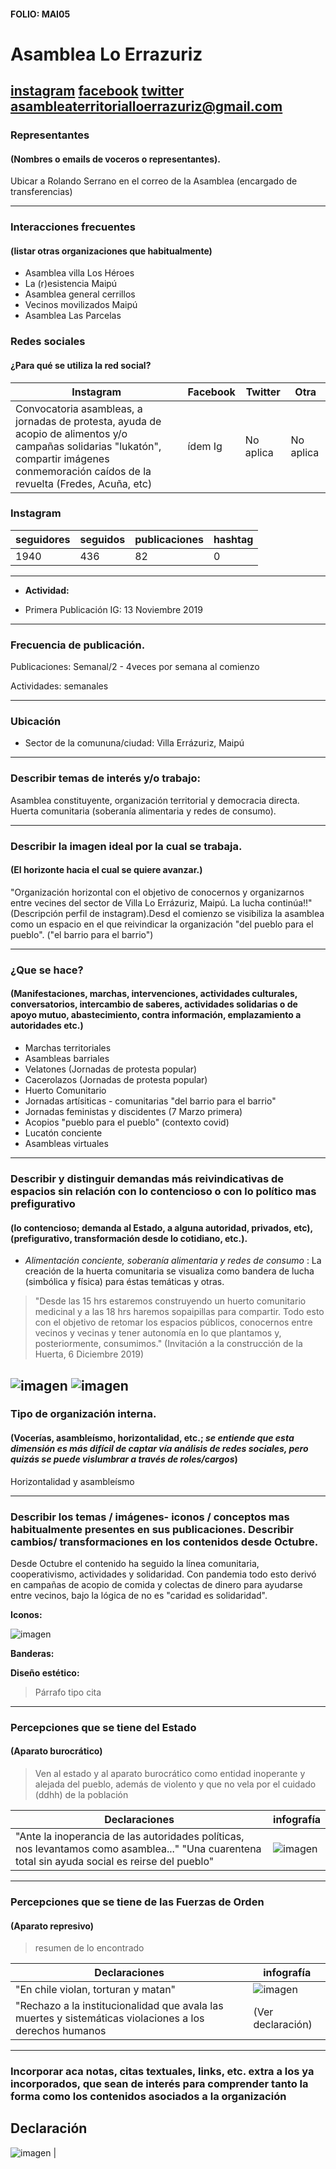 #### FOLIO: MAI05
# Asamblea Lo Errazuriz

[instagram](https://www.instagram.com/asambleaterritorialloerrazuriz/)
[facebook](https://www.facebook.com/pages/category/Community/Asamblea-Territorial-Barrio-Lo-Err%C3%A1zuriz-102351867874185/)
[twitter]()
<asambleaterritorialloerrazuriz@gmail.com>
---

### Representantes
#### (Nombres o emails de voceros o representantes).
Ubicar a Rolando Serrano en el correo de la Asamblea (encargado de transferencias) 

---
### Interacciones frecuentes
#### (listar otras organizaciones que habitualmente) 
* Asamblea villa Los Héroes
* La (r)esistencia Maipú
* Asamblea general cerrillos 
* Vecinos movilizados Maipú 
* Asamblea Las Parcelas

### Redes sociales
#### ¿Para qué se utiliza la red social?
| Instagram | Facebook | Twitter | Otra 
|---|---|---|---|
|Convocatoria asambleas, a jornadas de protesta, ayuda de acopio de alimentos y/o campañas solidarias "lukatón", compartir imágenes conmemoración caídos de la revuelta (Fredes, Acuña, etc)|ídem Ig |No aplica | No aplica|

### **Instagram**
| seguidores | seguidos | publicaciones | hashtag 
|---|---|---|---|
|1940|436|82| 0

---

* **Actividad:**   

* Primera Publicación IG: 13 Noviembre 2019

---
### Frecuencia de publicación.

Publicaciones: Semanal/2 - 4veces por semana al comienzo

Actividades: semanales 

---
### Ubicación
* Sector de la comununa/ciudad: Villa Errázuriz, Maipú

---
### Describir temas de interés y/o trabajo:
Asamblea constituyente, organización territorial y democracia directa. Huerta comunitaria (soberanía alimentaria y redes de consumo). 

---
### Describir la imagen ideal por la cual se trabaja.
#### (El horizonte hacia el cual se quiere avanzar.)
"Organización horizontal con el objetivo de conocernos y organizarnos entre vecines del sector de Villa Lo Errázuriz, Maipú.
La lucha continúa!!" (Descripción perfil de instagram).Desd el comienzo se visibiliza la asamblea como un espacio en el que reivindicar la organización "del pueblo para el pueblo". ("el barrio para el barrio")

---
### ¿Que se hace?
#### (Manifestaciones, marchas, intervenciones, actividades culturales, conversatorios, intercambio de saberes, actividades solidarias o de apoyo mutuo, abastecimiento, contra información, emplazamiento a autoridades etc.)
* Marchas territoriales
* Asambleas barriales
* Velatones (Jornadas de protesta popular)
* Cacerolazos (Jornadas de protesta popular)
* Huerto Comunitario
* Jornadas artísiticas - comunitarias "del barrio para el barrio"
* Jornadas feministas y discidentes (7 Marzo primera)
* Acopios "pueblo para el pueblo" (contexto covid)
* Lucatón conciente 
* Asambleas virtuales 
---
### Describir y distinguir demandas más reivindicativas de espacios sin relación con lo contencioso o con lo político mas prefigurativo
#### (lo contencioso; demanda al Estado, a alguna autoridad, privados, etc), (prefigurativo, transformación desde lo cotidiano, etc.).
* _Alimentación conciente, soberanía alimentaria y redes de consumo_ : La creación de la huerta comunitaria se visualiza como bandera de lucha (simbólica y física) para éstas temáticas y otras.
> "Desde las 15 hrs estaremos construyendo un huerto comunitario medicinal y a las 18 hrs haremos sopaipillas para compartir.
Todo esto con el objetivo de retomar los espacios públicos, conocernos entre vecinos y vecinas y tener autonomía en lo que plantamos y, posteriormente, consumimos." (Invitación a la construcción de la Huerta, 6 Diciembre 2019)

![imagen](/Imag/huertadiciembre.png)
![imagen](/Imag/huertaerrazuriz.png.png)
---
### Tipo de organización interna.
#### (Vocerías, asambleísmo, horizontalidad, etc.; *se entiende que esta dimensión es más difícil de captar vía análisis de redes sociales, pero quizás se puede vislumbrar a través de roles/cargos*)
Horizontalidad y asambleísmo 

---
### Describir los temas / imágenes- iconos / conceptos mas habitualmente presentes en sus publicaciones. Describir cambios/ transformaciones en los contenidos desde Octubre.
Desde Octubre el contenido ha seguido la línea comunitaria, cooperativismo, actividades y solidaridad. Con pandemia todo esto derivó en campañas de acopio de comida y colectas de dinero para ayudarse entre vecinos, bajo la lógica de no es "caridad es solidaridad". 

**Iconos:**

![imagen](/Imag/iconoerrazuriz.png)

**Banderas:**

**Diseño estético:**

> Párrafo tipo cita 

---
### Percepciones que se tiene del Estado
#### (Aparato burocrático)
> Ven al estado y al aparato burocrático como entidad inoperante y alejada del pueblo, además de violento y que no vela por el cuidado (ddhh) de la población

| Declaraciones | infografía | 
|---|---|
|"Ante la inoperancia de las autoridades políticas, nos levantamos como asamblea..." "Una cuarentena total sin ayuda social es reirse del pueblo"| ![imagen](/Imag/solidaridad.png) |

---
### Percepciones que se tiene de las Fuerzas de Orden
#### (Aparato represivo)
> resumen de lo encontrado

| Declaraciones | infografía | 
|---|---|
|"En chile violan, torturan y matan" | ![imagen](/Imag/errazuriz1.png.png) 
"Rechazo a la institucionalidad que avala las muertes y sistemáticas violaciones a los derechos humanos| (Ver declaración)


---
### Incorporar aca notas, citas textuales, links, etc. extra a los ya incorporados, que sean de interés para comprender tanto la forma como los contenidos asociados a la organización
## Declaración 
![imagen](/Imag/declaracion.png.png) |